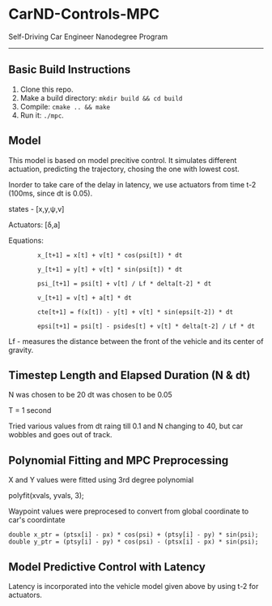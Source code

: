# CarND-Controls-MPC
Self-Driving Car Engineer Nanodegree Program

---


## Basic Build Instructions


1. Clone this repo.
2. Make a build directory: `mkdir build && cd build`
3. Compile: `cmake .. && make`
4. Run it: `./mpc`.


## Model

This model is based on  model precitive control. It simulates different actuation, predicting the trajectory, chosing the one with lowest cost. 

Inorder to take care of the delay in latency, we use actuators from time t-2 (100ms, since dt is 0.05).


states - [x,y,ψ,v]

Actuators: [δ,a]			

Equations:

            x_[t+1] = x[t] + v[t] * cos(psi[t]) * dt
			
			y_[t+1] = y[t] + v[t] * sin(psi[t]) * dt
			
			psi_[t+1] = psi[t] + v[t] / Lf * delta[t-2] * dt
			
			v_[t+1] = v[t] + a[t] * dt
			
			cte[t+1] = f(x[t]) - y[t] + v[t] * sin(epsi[t-2]) * dt
			
			epsi[t+1] = psi[t] - psides[t] + v[t] * delta[t-2] / Lf * dt
			

Lf - measures the distance between the front of the vehicle and its center of gravity.


		
			
## Timestep Length and Elapsed Duration (N & dt)

N was chosen to be 20
dt was chosen to be 0.05

T = 1 second

Tried various values from dt raing till 0.1 and N changing to 40, but car wobbles and goes out of track.


## Polynomial Fitting and MPC Preprocessing

X and Y values were fitted using 3rd degree polynomial


 polyfit(xvals, yvals, 3);
 
 Waypoint values were preprocesed to convert from global coordinate to car's coordintate
 
 	double x_ptr = (ptsx[i] - px) * cos(psi) + (ptsy[i] - py) * sin(psi);
	double y_ptr = (ptsy[i] - py) * cos(psi) - (ptsx[i] - px) * sin(psi);
 
 
 
## Model Predictive Control with Latency

Latency is incorporated into the vehicle model given above by using t-2 for actuators.

 
 


			

